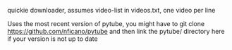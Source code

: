 quickie downloader, assumes video-list in videos.txt, one video per line

Uses the most recent version of pytube, you might have to git clone 
https://github.com/nficano/pytube
and then link the pytube/ directory here if your version is not up to date
